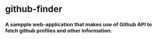 # github-finder

### A sampple web-application that makes use of Github API to fetch github profiles and other information.
